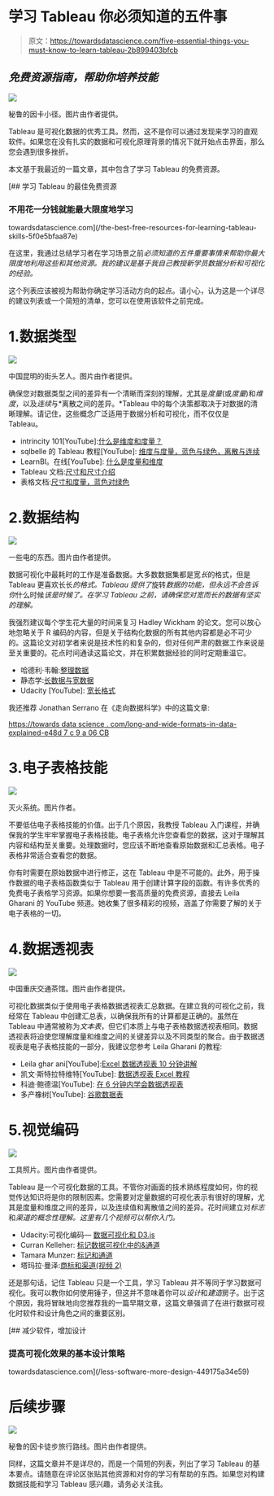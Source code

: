 # 学习 Tableau 你必须知道的五件事

> 原文：<https://towardsdatascience.com/five-essential-things-you-must-know-to-learn-tableau-2b899403bfcb>

## *免费资源指南，帮助你培养技能*

![](img/6fe89e2f238263be397771dbcfc47883.png)

秘鲁的因卡小径。图片由作者提供。

Tableau 是可视化数据的优秀工具。然而，这不是你可以通过发现来学习的直观软件。如果您在没有扎实的数据和可视化原理背景的情况下就开始点击界面，那么您会遇到很多挫折。

本文基于我最近的一篇文章，其中包含了学习 Tableau 的免费资源。

[](/the-best-free-resources-for-learning-tableau-skills-5f0e5bfaa87e) [## 学习 Tableau 的最佳免费资源

### 不用花一分钱就能最大限度地学习

towardsdatascience.com](/the-best-free-resources-for-learning-tableau-skills-5f0e5bfaa87e) 

在这里，我通过总结学习者在学习场景之前*必须知道的五件重要事情来帮助你最大限度地利用这些和其他资源。我的建议是基于我自己教授新学员数据分析和可视化的经验。*

这个列表应该被视为帮助你确定学习活动方向的起点。请小心，认为这是一个详尽的建议列表或一个简短的清单，您可以在使用该软件之前完成。

# 1.数据类型

![](img/2e1cb1ce72635a631aad2c701c78d8be.png)

中国昆明的街头艺人。图片由作者提供。

确保您对数据类型之间的差异有一个清晰而深刻的理解，尤其是*度量*(或*度量*)和*维度*，以及*连续*与*离散之间的差异。*Tableau 中的每个决策都取决于对数据的清晰理解。请记住，这些概念广泛适用于数据分析和可视化，而不仅仅是 Tableau。

*   intrincity 101[YouTube]:[什么是维度和度量？](https://www.youtube.com/watch?v=qkJOace9FZg&t=61s)
*   sqlbelle 的 Tableau 教程[YouTube]: [维度与度量，蓝色与绿色，离散与连续](https://www.youtube.com/watch?v=LaDOkX1iWp8&t=24s)
*   LearnBI。在线[YouTube]: [什么是度量和维度](https://www.youtube.com/watch?v=j7HuAWl4VW8)
*   Tableau 文档:[尺寸和尺寸介绍](https://www.tableau.com/drive/dimensions-and-measures-intro)
*   表格文档:[尺寸和度量，蓝色对绿色](https://help.tableau.com/current/pro/desktop/en-us/datafields_typesandroles.htm)

# 2.数据结构

![](img/8da2e674463eb24d4b5e28dd1ec9db61.png)

一些电的东西。图片由作者提供。

数据可视化中最耗时的工作是准备数据。大多数数据集都是宽*长*的格式，但是 Tableau 更喜欢长长*的格式。Tableau 提供了*旋转*数据的功能，但永远不会告诉你*什么时候*该是时候了。在学习 Tableau 之前，请确保您对宽而长的数据有坚实的理解。*

我强烈建议每个学生花大量的时间来复习 Hadley Wickham 的论文。您可以放心地忽略关于 R 编码的内容，但是关于结构化数据的所有其他内容都是必不可少的。这篇论文对初学者来说是技术性的和复杂的，但对任何严肃的数据工作来说是至关重要的。花点时间通读这篇论文，并在积累数据经验的同时定期重温它。

*   哈德利·韦翰:[整理数据](https://www.jstatsoft.org/article/view/v059i10)
*   静态学:[长数据与宽数据](https://www.statology.org/long-vs-wide-data/#:~:text=A%20dataset%20can%20be%20written,repeat%20in%20the%20first%20column.&text=Notice%20that%20in%20the%20wide,the%20first%20column%20is%20unique.)
*   Udacity [YouTube]: [宽长格式](https://www.youtube.com/watch?v=zlaeISxRESQ)

我还推荐 Jonathan Serrano 在《走向数据科学》中的这篇文章:

[https://towards data science . com/long-and-wide-formats-in-data-explained-e48d 7 c 9 a 06 CB](/long-and-wide-formats-in-data-explained-e48d7c9a06cb)

# 3.电子表格技能

![](img/d577ea08ccb189e161d79a55620862e2.png)

灭火系统。图片作者。

不要低估电子表格技能的价值。出于几个原因，我教授 Tableau 入门课程，并确保我的学生牢牢掌握电子表格技能。电子表格允许您查看您的数据，这对于理解其内容和结构至关重要。处理数据时，您应该不断地查看原始数据和汇总表格。电子表格非常适合查看您的数据。

你有时需要在原始数据中进行修正，这在 Tableau 中是不可能的。此外，用于操作数据的电子表格函数类似于 Tableau 用于创建计算字段的函数。有许多优秀的免费电子表格学习资源。如果你想要一套高质量的免费资源，直接去 Leila Gharani 的 YouTube 频道。她收集了很多精彩的视频，涵盖了你需要了解的关于电子表格的一切。

# 4.数据透视表

![](img/90c39f9eca5cb206226847d7229c0f8a.png)

中国重庆交通茶馆。图片由作者提供。

可视化数据类似于使用电子表格数据透视表汇总数据。在建立我的可视化之前，我经常在 Tableau 中创建汇总表，以确保我所有的计算都是正确的。虽然在 Tableau 中通常被称为*文本表*，但它们本质上与电子表格数据透视表相同。数据透视表将迫使您理解度量和维度之间的关键差异以及不同类型的聚合。由于数据透视表是电子表格技能的一部分，我建议您参考 Leila Gharani 的教程:

*   Leila ghar ani[YouTube]:[Excel 数据透视表 10 分钟讲解](https://www.youtube.com/watch?v=UsdedFoTA68)
*   凯文·斯特拉特维特[YouTube]: [数据透视表 Excel 教程](https://www.youtube.com/watch?v=m0wI61ahfLc&t=113s)
*   科迪·鲍德温[YouTube]: [在 6 分钟内学会数据透视表](https://www.youtube.com/watch?v=qu-AK0Hv0b4)
*   多产橡树[YouTube]: [谷歌数据表](https://www.youtube.com/watch?v=Tty0RyD1KLw)

# 5.视觉编码

![](img/bfaedaf2b7c87cf30000a363ce6d2290.png)

工具照片。图片由作者提供。

Tableau 是一个可视化数据的工具。不管你对画面的技术熟练程度如何，你的视觉传达知识将是你的限制因素。您需要对定量数据的可视化表示有很好的理解，尤其是度量和维度之间的差异，以及连续值和离散值之间的差异。花时间建立对*标志*和*渠道的概念性理解。这里有几个视频可以帮你入门。*

*   Udacity:可视化编码— [数据可视化和 D3.js](https://www.youtube.com/watch?v=14FJU1kP6-M)
*   Curran Kelleher: [标记数据可视化中的&通道](https://www.youtube.com/watch?v=KGUxDlZ6OFQ)
*   Tamara Munzer: [标记和通道](https://www.youtube.com/watch?v=xplSAMwlTmY&t=141s)
*   塔玛拉·曼泽:[商标和渠道(视频 2)](https://www.youtube.com/watch?v=Oz0Zs-R9USE&t=5s)

还是那句话，记住 Tableau 只是一个工具，学习 Tableau 并不等同于学习数据可视化。我可以教你如何使用锤子，但这并不意味着你可以*设计*和*建造*房子。出于这个原因，我将冒昧地向您推荐我的一篇早期文章，这篇文章强调了在进行数据可视化时软件和设计角色之间的重要区别。

[](/less-software-more-design-449175a34e59) [## 减少软件，增加设计

### 提高可视化效果的基本设计策略

towardsdatascience.com](/less-software-more-design-449175a34e59) 

# 后续步骤

![](img/9b75562fa18ad3dfd2c46aca4fa56875.png)

秘鲁的因卡徒步旅行路线。图片由作者提供。

同样，这篇文章并不是详尽的，而是一个简短的列表，列出了学习 Tableau 的基本要点。请随意在评论区张贴其他资源和对你的学习有帮助的东西。如果您对构建数据技能和学习 Tableau 感兴趣，请务必关注我。